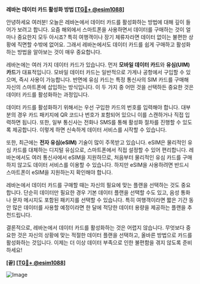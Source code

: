 **레바논 데이터 카드 활성화 방법 [[TG💪+ @esim1088](https://t.me/s/esim1088)]**

안녕하세요 여러분! 오늘은 레바논에서 데이터 카드를 활성화하는 방법에 대해 깊이 들어가 보려고 합니다. 요즘 해외에서 스마트폰을 사용하면서 데이터를 구매하는 것이 얼마나 중요한지 모두 아시죠? 특히 여행객이나 장기 체류자라면 데이터 없이는 불편한 상황에 직면할 수밖에 없어요. 그래서 레바논에서도 데이터 카드를 쉽게 구매하고 활성화하는 방법을 알아보는 것이 매우 중요합니다.

레바논에는 여러 가지 데이터 카드가 있습니다. 먼저 **모바일 데이터 카드**와 **유심(UIM) 카드**가 대표적입니다. 모바일 데이터 카드는 일반적으로 가게나 공항에서 구입할 수 있으며, 즉시 사용이 가능합니다. 반면에 유심 카드는 특정 통신사의 SIM 카드를 구매해 자신의 스마트폰에 삽입하는 방식입니다. 이 두 가지 중 어떤 것을 선택하든 중요한 것은 데이터 카드를 활성화하는 과정입니다.

데이터 카드를 활성화하기 위해서는 우선 구입한 카드의 번호를 입력해야 합니다. 대부분의 경우 카드 패키지에 QR 코드나 번호가 포함되어 있으니 이를 스캔하거나 직접 입력하면 됩니다. 또한, 일부 통신사는 전화나 SMS를 통해 활성화 절차를 진행할 수 있도록 제공합니다. 이렇게 하면 신속하게 데이터 서비스를 시작할 수 있습니다.

또한, 최근에는 **전자 유심(eSIM)** 기술이 많이 주목받고 있습니다. eSIM은 물리적인 유심 카드를 대체하는 디지털 유심으로, 스마트폰에서 직접 설정할 수 있어 편리합니다. 레바논에서도 여러 통신사에서 eSIM을 지원하므로, 처음부터 물리적인 유심 카드를 구매하지 않고도 데이터 서비스를 이용할 수 있습니다. 하지만 eSIM을 사용하려면 반드시 스마트폰이 eSIM을 지원하는지 확인해야 합니다.

레바논에서 데이터 카드를 구매할 때는 자신의 필요에 맞는 플랜을 선택하는 것도 중요합니다. 단순히 데이터만 필요한 경우 기본 데이터 플랜을 선택할 수도 있고, 음성 통화나 문자 메시지도 포함된 패키지를 선택할 수 있습니다. 특히 여행객이라면 짧은 기간 동안 많은 데이터를 사용할 예정이라면 한 달에 적당한 데이터 용량을 제공하는 플랜을 추천드립니다.

결론적으로, 레바논에서 데이터 카드를 활성화하는 것은 어렵지 않습니다. 무엇보다 중요한 것은 자신의 상황에 맞는 적절한 데이터 플랜을 선택하고, 올바른 방법으로 카드를 활성화하는 것입니다. 이제는 더 이상 데이터 부족으로 인한 불편함을 겪지 않도록 준비하세요!

**[끝] [[TG💪+ @esim1088](https://t.me/s/esim1088)]**

![Image](https://i.postimg.cc/Y0z9fWf4/image.png)